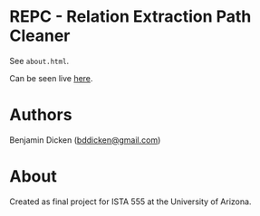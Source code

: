 # REPC - Relation Extraction Path Cleaner

See `about.html`.

Can be seen live [here](http://benjdd.com/projects/repc/index.html).

# Authors

Benjamin Dicken (bddicken@gmail.com)

# About

Created as final project for ISTA 555 at the University of Arizona.
